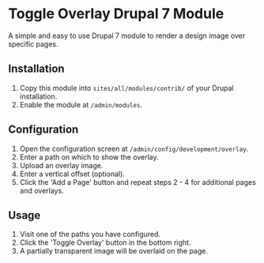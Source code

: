 # Toggle Overlay Drupal 7 Module

A simple and easy to use Drupal 7 module to render a design image over specific pages.

## Installation

1. Copy this module into `sites/all/modules/contrib/` of your Drupal installation.
2. Enable the module at `/admin/modules`.

## Configuration

1. Open the configuration screen at `/admin/config/development/overlay`.
2. Enter a path on which to show the overlay.
3. Upload an overlay image.
4. Enter a vertical offset (optional).
5. Click the 'Add a Page' button and repeat steps 2 - 4 for additional pages and overlays.

## Usage

1. Visit one of the paths you have configured.
2. Click the 'Toggle Overlay' button in the bottom right.
3. A partially transparent image will be overlaid on the page.


